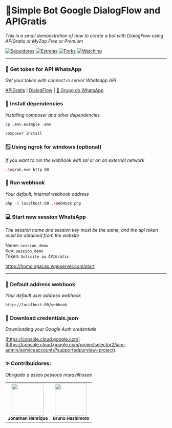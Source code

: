 # 🦜Simple Bot Google DialogFlow and APIGratis
_This is a small demonstration of how to create a bot with DialogFlow using APIGratis or MyZap Free or Premium_

<p align="left">
<a href="https://github.com/jhowbhz/followers"><img title="Seguidores" src="https://img.shields.io/github/followers/jhowbhz?color=green&style=flat-square"></a>
<a href="https://github.com/APIBrasil/dialogflow-myzap/stargazers/"><img title="Estrelas" src="https://img.shields.io/github/stars/APIBrasil/dialogflow-myzap?color=green&style=flat-square"></a>
<a href="https://github.com/APIBrasil/dialogflow-myzap/network/members"><img title="Forks" src="https://img.shields.io/github/forks/APIBrasil/dialogflow-myzap?color=green&style=flat-square"></a>
<a href="https://github.com/APIBrasil/dialogflow-myzap/watchers"><img title="Watching" src="https://img.shields.io/github/watchers/APIBrasil/dialogflow-myzap?label=Watchers&color=green&style=flat-square"></a>
</p>

<hr />

### 💸 Get token for API WhatsApp
_Get your token with connect in server Whatsapp API_

[APIGratis](https://apigratis.com.br) | [DialogFlow](https://dialogflow.cloud.google.com) | [💬 Grupo do WhatsApp](https://chat.whatsapp.com/EkbDMTX9Y1Y30NZlYGZBar)

### 💉 Install dependencies
_Installing composer and other dependencies_

```bash
cp .env.example .env
```

```bash
composer install
```

### 🪟 Using ngrok for windows (optional) 
_If you want to run the webhook with ssl or on an external network_

```bash
.\ngrok.exe http 80
```

### 🔌 Run webhook
_Your default, internal webhook address_

```bash
php -S localhost:80 .\WebHook.php
```

### 💻 Start new session WhatsApp
_The session name and session key must be the same, and the api token must be obtained from the website_

Name: ```session_demo```<br />
Key: ```session_demo```<br />
Token: ```Solicite ao APIGratis```<br />

https://homologacao.wppserver.com/start

<hr />

### 🎉 Default address webhook 
_Your default user address webhook_

```bash
http://localhost:80/webhook
```

### 🔑 Download credentials.json
_Downloading your Google Auth credentials_

[https://console.cloud.google.com](https://console.cloud.google.com/projectselector2/iam-admin/serviceaccounts?supportedpurview=project)

### ✨ Contribuidores: 
_Obrigado a essas pessoas maravilhosas_

<table>
  <tr>
    <td align="center"><a href="https://github.com/jhowbhz"><img src="https://avatars.githubusercontent.com/u/31408451?v=4?s=100" width="100px;" alt=""/><br /><sub><b>Jonathan Henrique</b></sub></a><br />
    </td>
    <td align="center"><a href="https://github.com/bruno-hashimoto"><img src="https://avatars.githubusercontent.com/u/15908424?v=4?s=100" width="100px;" alt=""/><br /><sub><b>Bruno Hashimoto</b></sub></a><br />
    </td>
  </tr>
</table>
